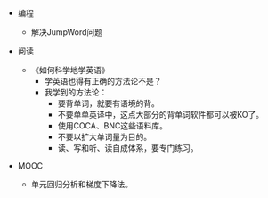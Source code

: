 - 编程
	- 解决JumpWord问题
- 阅读
	- 《如何科学地学英语》
		- 学英语也得有正确的方法论不是？
		- 我学到的方法论：
			- 要背单词，就要有语境的背。
			- 不要单单英译中，这点大部分的背单词软件都可以被KO了。
			- 使用COCA、BNC这些语料库。
			- 不要以扩大单词量为目的。
			- 读、写和听、读自成体系，要专门练习。

- MOOC
	- 单元回归分析和梯度下降法。